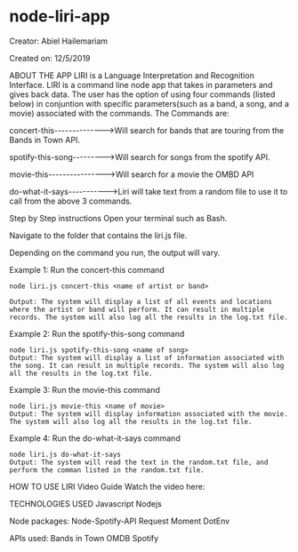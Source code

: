 # node-liri-app


Creator: Abiel Hailemariam

Created on: 12/5/2019

ABOUT THE APP
LIRI is a Language Interpretation and Recognition Interface. LIRI is a command line node app that takes in parameters and gives back data. The user has the option of using four commands (listed below) in conjuntion with specific parameters(such as a band, a song, and a movie) associated with the commands. The Commands are:

concert-this-------------->Will search for bands that are touring from the Bands in Town API.

spotify-this-song--------->Will search for songs from the spotify API.

movie-this---------------->Will search for a movie the OMBD API

do-what-it-says----------->Liri will take text from a random file to use it to call from the above 3 commands.

 

Step by Step instructions
Open your terminal such as Bash.

Navigate to the folder that contains the liri.js file.

Depending on the command you run, the output will vary.

Example 1: Run the concert-this command

    node liri.js concert-this <name of artist or band>

    Output: The system will display a list of all events and locations where the artist or band will perform. It can result in multiple records. The system will also log all the results in the log.txt file. 


Example 2: Run the spotify-this-song command

    node liri.js spotify-this-song <name of song>
    Output: The system will display a list of information associated with the song. It can result in multiple records. The system will also log all the results in the log.txt file. 


Example 3: Run the movie-this command

    node liri.js movie-this <name of movie>
    Output: The system will display information associated with the movie. The system will also log all the results in the log.txt file. 


Example 4: Run the do-what-it-says command

    node liri.js do-what-it-says
    Output: The system will read the text in the random.txt file, and perform the comman listed in the random.txt file.


HOW TO USE LIRI
Video Guide
Watch the video here:


TECHNOLOGIES USED
Javascript
Nodejs

Node packages:
Node-Spotify-API
Request
Moment
DotEnv

APIs used:
Bands in Town
OMDB
Spotify
